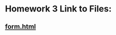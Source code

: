 # Homework 3 Link to Files:

## [form.html](https://github.ncsu.edu/engr-csc342/csc342-2023Fall-jcmaggio/blob/master/Homework3/templates/form.html)
